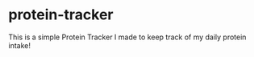 # protein-tracker
This is a simple Protein Tracker I made to keep track of my daily protein intake!
